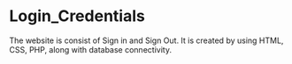 # Login_Credentials
The website is consist of Sign in and Sign Out. It is created by using HTML, CSS, PHP, along with database connectivity.
